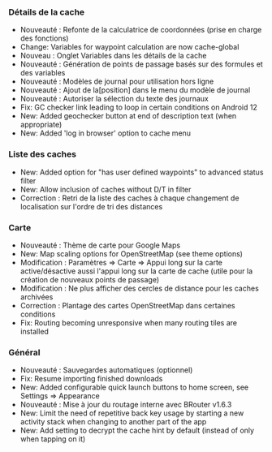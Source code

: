 ### Détails de la cache

- Nouveauté : Refonte de la calculatrice de coordonnées (prise en charge des fonctions)
- Change: Variables for waypoint calculation are now cache-global
- Nouveau : Onglet Variables dans les détails de la cache
- Nouveauté : Génération de points de passage basés sur des formules et des variables
- Nouveauté : Modèles de journal pour utilisation hors ligne
- Nouveauté : Ajout de la\[position\] dans le menu du modèle de journal
- Nouveauté : Autoriser la sélection du texte des journaux
- Fix: GC checker link leading to loop in certain conditions on Android 12
- New: Added geochecker button at end of description text (when appropriate)
- New: Added 'log in browser' option to cache menu

### Liste des caches

- New: Added option for "has user defined waypoints" to advanced status filter
- New: Allow inclusion of caches without D/T in filter
- Correction : Retri de la liste des caches à chaque changement de localisation sur l'ordre de tri des distances

### Carte

- Nouveauté : Thème de carte pour Google Maps
- New: Map scaling options for OpenStreetMap (see theme options)
- Modification : Paramètres => Carte => Appui long sur la carte active/désactive aussi l'appui long sur la carte de cache (utile pour la création de nouveaux points de passage)
- Modification : Ne plus afficher des cercles de distance pour les caches archivées
- Correction : Plantage des cartes OpenStreetMap dans certaines conditions
- Fix: Routing becoming unresponsive when many routing tiles are installed

### Général

- Nouveauté : Sauvegardes automatiques (optionnel)
- Fix: Resume importing finished downloads
- New: Added configurable quick launch buttons to home screen, see Settings => Appearance
- Nouveauté : Mise à jour du routage interne avec BRouter v1.6.3
- New: Limit the need of repetitive back key usage by starting a new activity stack when changing to another part of the app
- New: Add setting to decrypt the cache hint by default (instead of only when tapping on it)